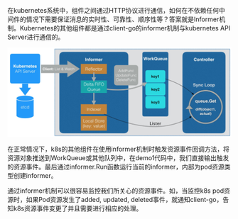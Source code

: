 
在kubernetes系统中，组件之间通过HTTP协议进行通信，如何在不依赖任何中间件的情况下需要保证消息的实时性、可靠性、顺序性等？答案就是Informer机制。Kubernetes的其他组件都是通过client-go的informer机制与kubernetes API Server进行通信的。

![controllers-design](./doc/controller-design.png)

在正常情况下，k8s的其他组件在使用informer机制时触发资源事件回调方法，将资源对象推送到WorkQueue或其他队列中，在demo1代码中，我们直接输出触发的资源事件。最后通过informer.Run函数运行当前的informer，内部为pod资源类型创建informer。

通过informer机制可以很容易监控我们所关心的资源事件。如，当监控k8s pod资源时，如果Pod资源发生了added, updated, deleted事件，就通知client-go，告知k8s资源事件变更了并且需要进行相应的处理。